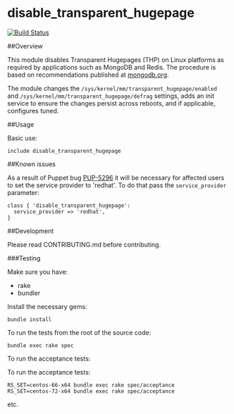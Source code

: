 # disable_transparent_hugepage

[![Build Status](https://img.shields.io/travis/alexharv074/puppet-disable_transparent_hugepage.svg)](https://travis-ci.org/alexharv074/puppet-disable_transparent_hugepage)

##Overview

This module disables Transparent Hugepages (THP) on Linux platforms as required by applications such as MongoDB and Redis.  The procedure is based on recommendations published at [mongodb.org](https://docs.mongodb.org/manual/tutorial/transparent-huge-pages/).

The module changes the `/sys/kernel/mm/transparent_hugepage/enabled` and `/sys/kernel/mm/transparent_hugepage/defrag` settings, adds an init service to ensure the changes persist across reboots, and if applicable, configures tuned.

##Usage

Basic use:

```puppet
include disable_transparent_hugepage
```

##Known issues

As a result of Puppet bug [PUP-5296](https://tickets.puppetlabs.com/browse/PUP-5296) it will be necessary for affected users to set the service provider to 'redhat'.  To do that pass the `service_provider` parameter:

```puppet
class { 'disable_transparent_hugepage':
  service_provider => 'redhat',
}
```

##Development

Please read CONTRIBUTING.md before contributing.

###Testing

Make sure you have:

* rake
* bundler

Install the necessary gems:

    bundle install

To run the tests from the root of the source code:

    bundle exec rake spec

To run the acceptance tests:

To run the acceptance tests:

    RS_SET=centos-66-x64 bundle exec rake spec/acceptance
    RS_SET=centos-72-x64 bundle exec rake spec/acceptance

etc.
